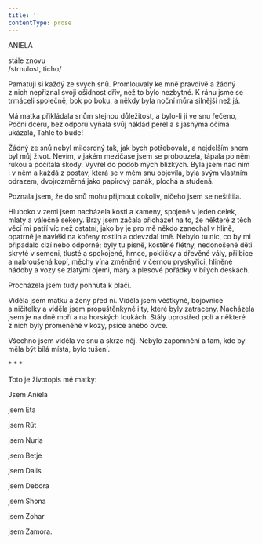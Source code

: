 ```yaml
---
title: ''
contentType: prose
---
```


ANIELA

stále znovu  
/strnulost, ticho/

  

Pamatuji si každý ze svých snů. Promlouvaly ke mně pravdivě a žádný z nich nepřiznal svoji ošidnost dřív, než to bylo nezbytné. K ránu jsme se trmáceli společně, bok po boku, a někdy byla noční můra silnější než já.

Má matka přikládala snům stejnou důležitost, a bylo-li jí ve snu řečeno, Počni dceru, bez odporu vyňala svůj náklad perel a s jasnýma očima ukázala, Tahle to bude!

Žádný ze snů nebyl milosrdný tak, jak bych potřebovala, a nejdelším snem byl můj život. Nevím, v jakém mezičase jsem se probouzela, tápala po něm rukou a počítala škody. Vyvřel do podob mých blízkých. Byla jsem nad ním i v něm a každá z postav, která se v mém snu objevila, byla svým vlastním odrazem, dvojrozměrná jako papírový panák, plochá a studená.

Poznala jsem, že do snů mohu přijmout cokoliv, ničeho jsem se neštítila.

Hluboko v zemi jsem nacházela kosti a kameny, spojené v jeden celek, mlaty a válečné sekery. Brzy jsem začala přicházet na to, že některé z těch věcí mi patří víc než ostatní, jako by je pro mě někdo zanechal v hlíně, opatrně je navlékl na kořeny rostlin a odevzdal tmě. Nebylo tu nic, co by mi připadalo cizí nebo odporné; byly tu písně, kostěné flétny, nedonošené děti skryté v semeni, tlusté a spokojené, hrnce, pokličky a dřevěné vály, přilbice a nabroušená kopí, měchy vína změněné v černou pryskyřici, hliněné nádoby a vozy se zlatými ojemi, máry a plesové pořádky v bílých deskách.

Procházela jsem tudy pohnuta k pláči.

Viděla jsem matku a ženy před ní. Viděla jsem věštkyně, bojovnice a ničitelky a viděla jsem propuštěnkyně i ty, které byly zatraceny. Nacházela jsem je na dně moří a na horských loukách. Stály uprostřed polí a některé z nich byly proměněné v kozy, psice anebo ovce.

Všechno jsem viděla ve snu a skrze něj. Nebylo zapomnění a tam, kde by měla být bílá místa, bylo tušení.

\* \* \*

  

Toto je životopis mé matky:

Jsem Aniela

jsem Eta

jsem Rút

jsem Nuria

jsem Betje

jsem Dalis

jsem Debora

jsem Shona

jsem Zohar

jsem Zamora.
